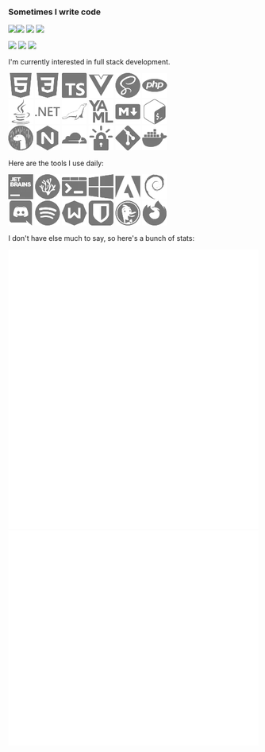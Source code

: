 <!--
TODO:
- Convert back to SVG for mobile
  - Must be #777
  - Default size 50x50
- Minecraft icons
- Hyperlinks on icons
-->

### Sometimes I write code
[![](https://hit.yhype.me/github/profile?user_id=34699884)![](https://komarev.com/ghpvc/?username=encode42&style=flat-square)](https://github.com/Encode42) [![](https://img.shields.io/badge/-Ko--fi-ff5e5b?logo=ko-fi&logoColor=white&style=flat-square)](https://ko-fi.com/encode42) [![](https://img.shields.io/badge/-PayPal-00457c?logo=paypal&style=flat-square)](https://paypal.me/Encode42)

[![](https://img.shields.io/discord/646517284453613578?color=7289da&labelColor=7289da&label=​&logo=discord&logoColor=white&style=flat-square)](https://encode42.dev/support) [![](https://img.shields.io/badge/-YouTube-ff0000?logo=youtube&style=flat-square)](https://youtube.com/Encode42) [![](https://img.shields.io/badge/-Steam-000000?logo=steam&style=flat-square)](https://steamcommunity.com/id/Encode42)

I'm currently interested in full stack development.

<img src="50/html.webp"> <img src="50/css.webp"> <img src="50/typescript.webp"> <img src="50/vue.webp"> <img src="50/sass.webp"> <img src="50/php.webp">  
<img src="50/java.webp"> <img src="50/dotnet.webp"> <img src="50/mariadb.webp"> <img src="50/yaml.webp"> <img src="50/markdown.webp"> <img src="50/bash.webp">  
<img src="50/deno.webp"> <img src="50/nginx.webp"> <img src="50/cloudflare.webp"> <img src="50/letsencrypt.webp"> <img src="50/git.webp"> <img src="50/docker.webp">

<!--
WIP
I also contribute to the Minecraft community.

<img src="50/craftlight.webp"> <img src="50/bukkit.webp"> <img src="50/purpur.webp"> <img src="50/adventure.webp"> <img src="50/cloud.webp"> <img src="50/bstats.webp">
-->
Here are the tools I use daily:

<img src="50/jetbrains.webp"> <img src="50/vscodium.webp"> <img src="50/windowsterminal.webp"> <img src="50/windows.webp"> <img src="50/adobe.webp"> <img src="50/debian.webp">  
<img src="50/discord.webp"> <img src="50/spotify.webp"> <img src="50/windscribe.webp"> <img src="50/bitwarden.webp"> <img src="50/duckduckgo.webp"> <img src="50/firefox.webp">

I don't have else much to say, so here's a bunch of stats:

[![](terminal-metrics.svg)](https://metrics.lecoq.io/about/Encode42)  
[![](standard-metrics.svg)](https://metrics.lecoq.io/about/Encode42)